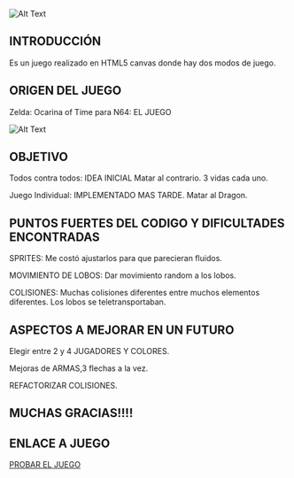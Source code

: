 ![Alt Text](https://github.com/felosa/game-canvas-zelda/blob/master/images/ArrowHacker.png?raw=true)

## INTRODUCCIÓN
Es un juego realizado en HTML5 canvas donde hay dos modos de juego.

## ORIGEN DEL JUEGO
   Zelda: Ocarina of Time para N64: EL JUEGO
   
  ![Alt Text](https://i.pinimg.com/originals/12/af/f4/12aff4ef860ccc2f2beb4715cfd9c1ae.gif)


  
## OBJETIVO
Todos contra todos: IDEA INICIAL 
  Matar al contrario. 3 vidas cada uno. 
  
Juego Individual: IMPLEMENTADO MAS TARDE.
  Matar al Dragon.
  
## PUNTOS FUERTES DEL CODIGO Y DIFICULTADES ENCONTRADAS
  SPRITES: Me costó ajustarlos para que parecieran fluidos.
  
  MOVIMIENTO DE LOBOS: Dar movimiento random a los lobos. 
  
  COLISIONES: Muchas colisiones diferentes entre muchos elementos diferentes. Los lobos se teletransportaban. 
  
## ASPECTOS A MEJORAR EN UN FUTURO
  Elegir entre 2 y 4 JUGADORES Y COLORES. 
  
  Mejoras de ARMAS,3 flechas a la vez.
  
  REFACTORIZAR COLISIONES.
  
## MUCHAS GRACIAS!!!!
  
  
## ENLACE A JUEGO
[PROBAR EL JUEGO](https://felosa.github.io/game-canvas-zelda/)                                                                                 


 


